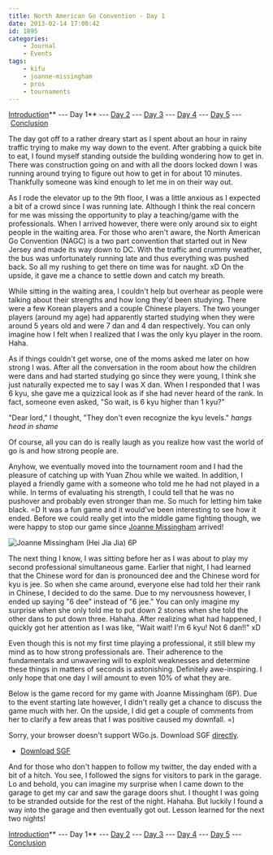 ```yaml
---
title: North American Go Convention - Day 1
date: 2013-02-14 17:00:42
id: 1895
categories:
	- Journal
	- Events
tags:
	- kifu
	- joanne-missingham
	- pros
	- tournaments
---
```


[Introduction](http://www.bengozen.com/north-american-go-convention/ "North American Go Convention!!!")** --- Day 1** --- [Day 2](http://www.bengozen.com/north-american-go-convention-day-2/ "North American Go Convention — Day 2") --- [Day 3](http://www.bengozen.com/north-american-go-convention-day-3/ "North American Go Convention — Day 3") --- [Day 4](http://www.bengozen.com/north-american-go-convention-day-4/ "North American Go Convention — Day 4") --- [Day 5](http://www.bengozen.com/north-american-go-convention-day-5/ "North American Go Convention — Day 5") --- [Conclusion](http://www.bengozen.com/north-american-go-convention-conclusion/ "North American Go Convention — Conclusion")

The day got off to a rather dreary start as I spent about an hour in rainy traffic trying to make my way down to the event. After grabbing a quick bite to eat, I found myself standing outside the building wondering how to get in. There was construction going on and with all the doors locked down I was running around trying to figure out how to get in for about 10 minutes. Thankfully someone was kind enough to let me in on their way out.

As I rode the elevator up to the 9th floor, I was a little anxious as I expected a bit of a crowd since I was running late. Although I think the real concern for me was missing the opportunity to play a teaching/game with the professionals. When I arrived however, there were only around six to eight people in the waiting area. For those who aren't aware, the North American Go Convention (NAGC) is a two part convention that started out in New Jersey and made its way down to DC. With the traffic and crummy weather, the bus was unfortunately running late and thus everything was pushed back. So all my rushing to get there on time was for naught. xD On the upside, it gave me a chance to settle down and catch my breath.

While sitting in the waiting area, I couldn't help but overhear as people were talking about their strengths and how long they'd been studying. There were a few Korean players and a couple Chinese players. The two younger players (around my age) had apparently started studying when they were around 5 years old and were 7 dan and 4 dan respectively. You can only imagine how I felt when I realized that I was the only kyu player in the room. Haha.

As if things couldn't get worse, one of the moms asked me later on how strong I was. After all the conversation in the room about how the children were dans and had started studying go since they were young, I think she just naturally expected me to say I was X dan. When I responded that I was 6 kyu, she gave me a quizzical look as if she had never heard of the rank. In fact, someone even asked, "So wait, is 6 kyu higher than 1 kyu?"

"Dear lord," I thought, "They don't even recognize the kyu levels." *hangs head in shame*

<!--more-->

Of course, all you can do is really laugh as you realize how vast the world of go is and how strong people are.

Anyhow, we eventually moved into the tournament room and I had the pleasure of catching up with Yuan Zhou while we waited. In addition, I played a friendly game with a someone who told me he had not played in a while. In terms of evaluating his strength, I could tell that he was no pushover and probably even stronger than me. So much for letting him take black. =D It was a fun game and it would've been interesting to see how it ended. Before we could really get into the middle game fighting though, we were happy to stop our game since [Joanne Missingham](http://senseis.xmp.net/?JoanneMissingham) arrived!

![Joanne Missingham (Hei Jia Jia) 6P](/images/2013/02/joannemissingham.jpg)

The next thing I know, I was sitting before her as I was about to play my second professional simultaneous game. Earlier that night, I had learned that the Chinese word for dan is pronounced dee and the Chinese word for kyu is jee. So when she came around, everyone else had told her their rank in Chinese, I decided to do the same. Due to my nervousness however, I ended up saying "6 dee" instead of "6 jee." You can only imagine my surprise when she only told me to put down 2 stones when she told the other dans to put down three. Hahaha. After realizing what had happened, I quickly got her attention as I was like, "Wait wait! I'm 6 kyu! Not 6 dan!!" xD

Even though this is not my first time playing a professional, it still blew my mind as to how strong professionals are. Their adherence to the fundamentals and unwavering will to exploit weaknesses and determine these things in matters of seconds is astonishing. Definitely awe-inspiring. I only hope that one day I will amount to even 10% of what they are.

Below is the game record for my game with Joanne Missingham (6P). Due to the event starting late however, I didn't really get a chance to discuss the game much with her. On the upside, I did get a couple of comments from her to clarify a few areas that I was positive caused my downfall. =)

<article>
	<section data-wgo="/kifu/2013/2013.02.14-NAGC-Day-1.sgf" data-wgo-enablewheel="false" style="width: 100%">
	  <p>Sorry, your browser doesn't support WGo.js. Download SGF <a href="/kifu/2013/2013.02.14-NAGC-Day-1.sgf">directly</a>.</p>
	</section>
	<div><ul><li><a href="/kifu/2013/2013.02.14-NAGC-Day-1.sgf">Download SGF</a></li></ul></div>
</article>

And for those who don't happen to follow my twitter, the day ended with a bit of a hitch. You see, I followed the signs for visitors to park in the garage. Lo and behold, you can imagine my surprise when I came down to the garage to get my car and saw the garage doors shut. I thought I was going to be stranded outside for the rest of the night. Hahaha. But luckily I found a way into the garage and then eventually got out. Lesson learned for the next two nights!

[Introduction](http://www.bengozen.com/north-american-go-convention/ "North American Go Convention!!!")** --- Day 1** --- [Day 2](http://www.bengozen.com/north-american-go-convention-day-2/ "North American Go Convention — Day 2") --- [Day 3](http://www.bengozen.com/north-american-go-convention-day-3/ "North American Go Convention — Day 3") --- [Day 4](http://www.bengozen.com/north-american-go-convention-day-4/ "North American Go Convention — Day 4") --- [Day 5](http://www.bengozen.com/north-american-go-convention-day-5/ "North American Go Convention — Day 5") --- [Conclusion](http://www.bengozen.com/north-american-go-convention-conclusion/ "North American Go Convention — Conclusion")
